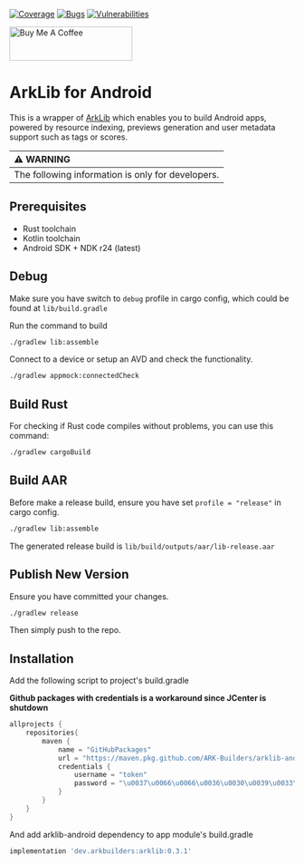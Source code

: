 [![Coverage](https://sonarcloud.io/api/project_badges/measure?project=ARK-Builders_arklib-android&metric=coverage)](https://sonarcloud.io/summary/new_code?id=ARK-Builders_arklib-android)
[![Bugs](https://sonarcloud.io/api/project_badges/measure?project=ARK-Builders_arklib-android&metric=bugs)](https://sonarcloud.io/summary/new_code?id=ARK-Builders_arklib-android)
[![Vulnerabilities](https://sonarcloud.io/api/project_badges/measure?project=ARK-Builders_arklib-android&metric=vulnerabilities)](https://sonarcloud.io/summary/new_code?id=ARK-Builders_arklib-android)

<a href="https://www.buymeacoffee.com/arkbuilders" target="_blank"><img src="https://cdn.buymeacoffee.com/buttons/v2/default-yellow.png" alt="Buy Me A Coffee" style="height: 60px !important;width: 217px !important;" ></a>

# ArkLib for Android

This is a wrapper of <a href="https://github.com/ARK-Builders/arklib" target="_blank">ArkLib</a> which enables you to build Android apps, powered by resource indexing, previews generation and user metadata support such as tags or scores.

| :warning: WARNING          |
|:---------------------------|
| The following information is only for developers. |

## Prerequisites

- Rust toolchain
- Kotlin toolchain
- Android SDK + NDK r24 (latest)

## Debug

Make sure you have switch to `debug` profile in cargo config, which could be found at `lib/build.gradle` 

Run the command to build

```sh
./gradlew lib:assemble
```

Connect to a device or setup an AVD and check the functionality.

```sh
./gradlew appmock:connectedCheck
```

## Build Rust

For checking if Rust code compiles without problems, you can use this command:

```sh
./gradlew cargoBuild
```

## Build AAR

Before make a release build, ensure you have set `profile = "release"` in cargo config.

```sh
./gradlew lib:assemble
```

The generated release build is `lib/build/outputs/aar/lib-release.aar`

## Publish New Version

Ensure you have committed your changes.

```sh
./gradlew release
```

Then simply push to the repo.

## Installation
Add the following script to project's build.gradle

**Github packages with credentials is a workaround since JCenter is shutdown**
```groovy
allprojects {
    repositories{
        maven {
            name = "GitHubPackages"
            url = "https://maven.pkg.github.com/ARK-Builders/arklib-android"
            credentials {
                username = "token"
                password = "\u0037\u0066\u0066\u0036\u0030\u0039\u0033\u0066\u0032\u0037\u0033\u0036\u0033\u0037\u0064\u0036\u0037\u0066\u0038\u0030\u0034\u0039\u0062\u0030\u0039\u0038\u0039\u0038\u0066\u0034\u0066\u0034\u0031\u0064\u0062\u0033\u0064\u0033\u0038\u0065"
            }
        }
    }
}
```

And add arklib-android dependency to app module's build.gradle
```groovy
implementation 'dev.arkbuilders:arklib:0.3.1'
```
